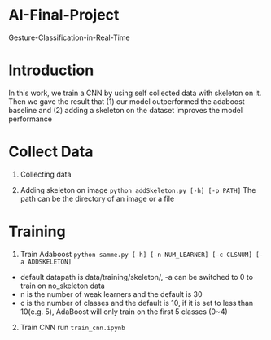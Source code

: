 # AI-Final-Project
Gesture-Classification-in-Real-Time

# Introduction
In this work, we train a CNN by using self collected data with skeleton on it. Then we gave the result that (1) our model outperformed the adaboost baseline and (2) adding a skeleton on the dataset improves the model performance

# Collect Data
1. Collecting data

2. Adding skeleton on image
`python addSkeleton.py [-h] [-p PATH]`
The path can be the directory of an image or a file

# Training
1. Train Adaboost
`python samme.py [-h] [-n NUM_LEARNER] [-c CLSNUM] [-a ADDSKELETON]`
  * default datapath is data/training/skeleton/, -a can be switched to 0 to train on no_skeleton data
  * n is the number of weak learners and the default is 30
  * c is the number of classes and the default is 10, if it is set to less than 10(e.g. 5), AdaBoost will only train on the first 5 classes (0~4)

2. Train CNN
run `train_cnn.ipynb`
